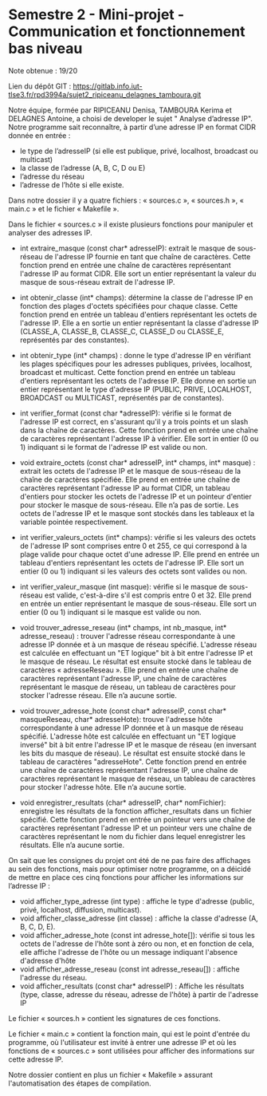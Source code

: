 # Semestre 2 - Mini-projet - Communication et fonctionnement bas niveau

Note obtenue : 19/20

Lien du dépôt GIT : https://gitlab.info.iut-tlse3.fr/rpd3994a/sujet2_ripiceanu_delagnes_tamboura.git

Notre équipe, formée par RIPICEANU Denisa, TAMBOURA Kerima et DELAGNES Antoine, a choisi de developer le sujet " Analyse d’adresse IP". Notre programme sait reconnaître, à partir d’une adresse IP en format CIDR donnée en entrée :

- le type de l’adresseIP (si elle est publique, privé, localhost, broadcast ou multicast)
- la classe de l’adresse (A, B, C, D ou E)
- l’adresse du réseau
- l’adresse de l’hôte si elle existe.

Dans notre dossier il y a quatre fichiers : « sources.c », « sources.h », « main.c » et le fichier « Makefile ».

Dans le fichier « sources.c » il existe plusieurs fonctions pour manipuler et analyser des adresses IP.

- int extraire_masque (const char* adresseIP): extrait le masque de sous-réseau de l'adresse IP fournie en tant que chaîne de caractères.
Cette fonction prend en entrée une chaîne de caractères représentant l'adresse IP au format CIDR.
Elle sort un entier représentant la valeur du masque de sous-réseau extrait de l'adresse IP.

- int obtenir_classe (int* champs): détermine la classe de l'adresse IP en fonction des plages d'octets spécifiées pour chaque classe.
Cette fonction prend en entrée un tableau d'entiers représentant les octets de l'adresse IP.
Elle a en sortie un entier représentant la classe d'adresse IP (CLASSE_A, CLASSE_B, CLASSE_C, CLASSE_D ou CLASSE_E, représentés par des constantes).

- int obtenir_type (int* champs) : donne le type d'adresse IP en vérifiant les plages spécifiques pour les adresses publiques, privées, localhost, broadcast et multicast.
Cette fonction prend en entrée un tableau d'entiers représentant les octets de l'adresse IP.
Elle donne en sortie un entier représentant le type d'adresse IP (PUBLIC, PRIVE, LOCALHOST, BROADCAST ou MULTICAST, représentés par de constantes).

- int verifier_format (const char *adresseIP): vérifie si le format de l'adresse IP est correct, en s'assurant qu'il y a trois points et un slash dans la chaîne de caractères.
Cette fonction prend en entrée une chaîne de caractères représentant l'adresse IP à vérifier.
Elle sort in entier (0 ou 1) indiquant si le format de l'adresse IP est valide ou non.

- void extraire_octets (const char* adresseIP, int* champs, int* masque) : extrait les octets de l'adresse IP et le masque de sous-réseau de la chaîne de caractères spécifiée.
Elle prend en entrée une chaîne de caractères représentant l'adresse IP au format CIDR, un tableau d'entiers pour stocker les octets de l'adresse IP et un pointeur d'entier pour stocker le masque de sous-réseau.
Elle n’a pas de sortie. Les octets de l'adresse IP et le masque sont stockés dans les tableaux et la variable pointée respectivement.

- int verifier_valeurs_octets (int* champs): vérifie si les valeurs des octets de l'adresse IP sont comprises entre 0 et 255, ce qui correspond à la plage valide pour chaque octet d'une adresse IP.
Elle prend en entrée un tableau d'entiers représentant les octets de l'adresse IP.
Elle sort un entier (0 ou 1) indiquant si les valeurs des octets sont valides ou non.

- int verifier_valeur_masque (int masque): vérifie si le masque de sous-réseau est valide, c'est-à-dire s'il est compris entre 0 et 32.
Elle prend en entrée un entier représentant le masque de sous-réseau.
Elle sort un entier (0 ou 1) indiquant si le masque est valide ou non.

- void trouver_adresse_reseau (int* champs, int nb_masque, int* adresse_reseau) : trouver l'adresse réseau correspondante à une adresse IP donnée et à un masque de réseau spécifié. L'adresse réseau est calculée en effectuant un "ET logique" bit à bit entre l'adresse IP et le masque de réseau. Le résultat est ensuite stocké dans le tableau de caractères « adresseReseau ».
Elle prend en entrée une chaîne de caractères représentant l'adresse IP, une chaîne de caractères représentant le masque de réseau, un tableau de caractères pour stocker l'adresse réseau.
Elle n’a aucune sortie.

- void trouver_adresse_hote (const char* adresseIP, const char* masqueReseau, char* adresseHote): trouve l'adresse hôte correspondante à une adresse IP donnée et à un masque de réseau spécifié. L'adresse hôte est calculée en effectuant un "ET logique inversé" bit à bit entre l'adresse IP et le masque de réseau (en inversant les bits du masque de réseau). Le résultat est ensuite stocké dans le tableau de caractères "adresseHote".
Cette fonction prend en entrée une chaîne de caractères représentant l'adresse IP, une chaîne de caractères représentant le masque de réseau, un tableau de caractères pour stocker l'adresse hôte.
Elle n’a aucune sortie.

- void enregistrer_resultats (char* adresseIP, char* nomFichier): enregistre les résultats de la fonction afficher_resultats dans un fichier spécifié.
Cette fonction prend en entrée un pointeur vers une chaîne de caractères représentant l'adresse IP et un pointeur vers une chaîne de caractères représentant le nom du fichier dans lequel enregistrer les résultats.
Elle n’a aucune sortie.

On sait que les consignes du projet ont été de ne pas faire des affichages au sein des fonctions, mais pour optimiser notre programme, on a déicidé de mettre en place ces cinq fonctions pour afficher les informations sur l’adresse IP :

- void afficher_type_adresse (int type) : affiche le type d'adresse (public, privé, localhost, diffusion, multicast).
- void afficher_classe_adresse (int classe) : affiche la classe d'adresse (A, B, C, D, E).
- void afficher_adresse_hote (const int adresse_hote[]): vérifie si tous les octets de l'adresse de l'hôte sont à zéro ou non, et en fonction de cela, elle affiche l'adresse de l'hôte ou un message indiquant l'absence d'adresse d'hôte
- void afficher_adresse_reseau (const int adresse_reseau[]) : affiche l'adresse du réseau.
- void afficher_resultats (const char* adresseIP) : Affiche les résultats (type, classe, adresse du réseau, adresse de l'hôte) à partir de l'adresse IP
  
Le fichier « sources.h » contient les signatures de ces fonctions.

Le fichier « main.c » contient la fonction main, qui est le point d'entrée du programme, où l'utilisateur est invité à entrer une adresse IP et où les fonctions de « sources.c » sont utilisées pour afficher des informations sur cette adresse IP.

Notre dossier contient en plus un fichier « Makefile » assurant l'automatisation des étapes de compilation.
